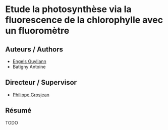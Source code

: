 <!-- README.md is generated from README.Rmd. Please edit that file -->
Etude la photosynthèse via la fluorescence de la chlorophylle avec un fluoromètre
=================================================================================

Auteurs / Authors
-----------------

-   [Engels Guyliann](https://github.com/GuyliannEngels)
-   Batigny Antoine

Directeur / Supervisor
----------------------

-   [Philippe Grosjean](https://github.com/phgrosjean)

Résumé
------

TODO

